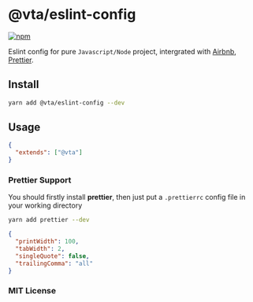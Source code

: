 # @vta/eslint-config

[![npm](https://img.shields.io/npm/v/@vta/eslint-config)](https://www.npmjs.com/package/@vta/eslint-config)

Eslint config for pure `Javascript/Node` project, intergrated with [Airbnb](https://github.com/airbnb/javascript), [Prettier](https://prettier.io/).

## Install

```bash
yarn add @vta/eslint-config --dev
```

## Usage

```json
{
  "extends": ["@vta"]
}
```

### Prettier Support

You should firstly install **prettier**, then just put a `.prettierrc` config file in your working directory

```bash
yarn add prettier --dev
```

```json
{
  "printWidth": 100,
  "tabWidth": 2,
  "singleQuote": false,
  "trailingComma": "all"
}
```

### MIT License
